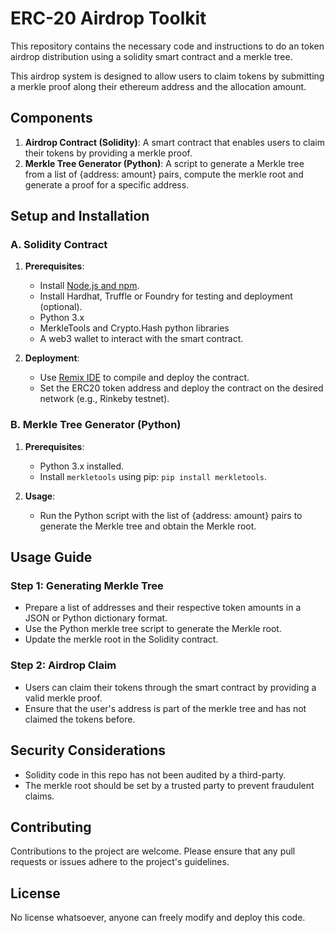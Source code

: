 # ERC-20 Airdrop Toolkit

This repository contains the necessary code and instructions to do an token airdrop distribution using a solidity smart contract and a merkle tree.

This airdrop system is designed to allow users to claim tokens by submitting a merkle proof along their ethereum address and the allocation amount.

## Components

1. **Airdrop Contract (Solidity)**: A smart contract that enables users to claim their tokens by providing a merkle proof.
2. **Merkle Tree Generator (Python)**: A script to generate a Merkle tree from a list of {address: amount} pairs, compute the merkle root and generate a proof for a specific address.

## Setup and Installation

### A. Solidity Contract

1. **Prerequisites**:
   - Install [Node.js and npm](https://nodejs.org/).
   - Install Hardhat, Truffle or Foundry for testing and deployment (optional).
   - Python 3.x
   - MerkleTools and Crypto.Hash python libraries
   - A web3 wallet to interact with the smart contract.

2. **Deployment**:
   - Use [Remix IDE](https://remix.ethereum.org/) to compile and deploy the contract.
   - Set the ERC20 token address and deploy the contract on the desired network (e.g., Rinkeby testnet).

### B. Merkle Tree Generator (Python)

1. **Prerequisites**:
   - Python 3.x installed.
   - Install `merkletools` using pip: `pip install merkletools`.

2. **Usage**:
   - Run the Python script with the list of {address: amount} pairs to generate the Merkle tree and obtain the Merkle root.

## Usage Guide

### Step 1: Generating Merkle Tree

- Prepare a list of addresses and their respective token amounts in a JSON or Python dictionary format.
- Use the Python merkle tree script to generate the Merkle root.
- Update the merkle root in the Solidity contract.

### Step 2: Airdrop Claim

- Users can claim their tokens through the smart contract by providing a valid merkle proof.
- Ensure that the user's address is part of the merkle tree and has not claimed the tokens before.

## Security Considerations

- Solidity code in this repo has not been audited by a third-party.
- The merkle root should be set by a trusted party to prevent fraudulent claims.

## Contributing

Contributions to the project are welcome. Please ensure that any pull requests or issues adhere to the project's guidelines.

## License

No license whatsoever, anyone can freely modify and deploy this code.
